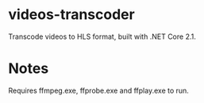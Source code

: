 # videos-transcoder
Transcode videos to HLS format, built with .NET Core 2.1.

# Notes
Requires ffmpeg.exe, ffprobe.exe and ffplay.exe to run.
